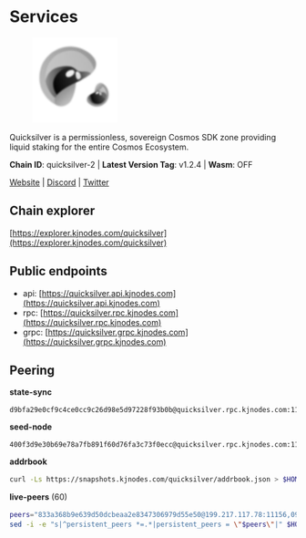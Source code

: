 # Services

<figure><img src="https://raw.githubusercontent.com/kj89/cosmos-images/main/logos/quicksilver.png" width="150" alt=""><figcaption></figcaption></figure>

Quicksilver is a permissionless, sovereign Cosmos SDK zone providing liquid staking for the entire Cosmos Ecosystem.

**Chain ID**: quicksilver-2 | **Latest Version Tag**: v1.2.4 | **Wasm**: OFF

[Website](https://quicksilver.zone) | [Discord](https://discord.gg/quicksilverprotocol) | [Twitter](https://twitter.com/quicksilverzone)




## Chain explorer
[https://explorer.kjnodes.com/quicksilver](https://explorer.kjnodes.com/quicksilver)

## Public endpoints

* api: [https://quicksilver.api.kjnodes.com](https://quicksilver.api.kjnodes.com)
* rpc: [https://quicksilver.rpc.kjnodes.com](https://quicksilver.rpc.kjnodes.com)
* grpc: [https://quicksilver.grpc.kjnodes.com](https://quicksilver.grpc.kjnodes.com)

## Peering

**state-sync**

```text
d9bfa29e0cf9c4ce0cc9c26d98e5d97228f93b0b@quicksilver.rpc.kjnodes.com:11656
```

**seed-node**

```text
400f3d9e30b69e78a7fb891f60d76fa3c73f0ecc@quicksilver.rpc.kjnodes.com:11659
```

**addrbook**
```bash
curl -Ls https://snapshots.kjnodes.com/quicksilver/addrbook.json > $HOME/.quicksilverd/config/addrbook.json
```

**live-peers** (60)
```bash
peers="833a368b9e639d50dcbeaa2e8347306979d55e50@199.217.117.78:11156,09f16a08fb0da3a20a7bc0212e3bc4645b04918c@65.21.142.30:28656,51070ba609ede6d7eb334b8cf0ed585f2b1ab66b@135.181.76.99:26656,9f0770c748d9323223722faacd30262218287b40@65.108.238.102:11156,b71ddbe0702383c73128f759a910a6d55ccee3b6@46.4.112.18:11656,43b97f492bf47b455b7b275c396b1840f4eb336d@142.132.139.101:26656,3a5d0b97feb595375c24665dcf17d793be129e8b@51.89.155.2:28656,ae353518e6009eb48d80ccf6a006a9644e9dd309@146.19.24.101:26656,149a25417349d70f5e5127a5eb634dbfaf6e6c3a@142.165.207.19:56656,d9bfa29e0cf9c4ce0cc9c26d98e5d97228f93b0b@65.109.88.38:11656,6785dbb8a0138600e0e0faaa77baa375451b38bb@162.55.132.48:15620,5e2b0913543b7e1e070e32326d5d901b456b2190@146.19.24.133:26656,ef9c9b1952f245fbb24603d5a1f643041bec7af7@141.95.65.26:29986,ff2055b198685f619897058a26776b9d1b73dc3c@178.63.184.129:26656,ae3700d3296524014ab3444767df682b46f0cb9e@51.195.234.250:26656,4a73a81a94c9cd7147a84c35c7ab7abec94093bd@204.93.241.110:27651,2c658378f5356e39ecea6947eb312f45a8ccfde1@142.132.199.211:26654,443ad7c991b2915b620673b10206c92e2b4040e0@173.67.177.120:26656,5f0c0411e34e1c7d0b9c53749d90a923b5e8c625@65.21.133.125:35656,679f56feb7f4f91d46a92d0eb474d1dc43466d18@213.239.215.59:29986,0a3860f9d3c27b34910fe8660240ae55699b55c2@84.244.95.245:26656,e3dd956ac4081ba42ae3d038edd6d80ddf092751@198.199.90.99:26656,e1b058e5cfa2b836ddaa496b10911da62dcf182e@138.201.8.248:26656,ebafaa0d0087ecfc785b095d6a91a67a12eecd80@5.9.100.25:26656,05241d21ff9e7c699bbdb4faa73da1860b6d8cd7@128.199.85.168:26656,ba52d6744d89cf66cf29d7663a21e1299d0f6744@74.80.183.130:26654,161f453c9ff27f3120ec5078f56b505316fbc720@65.108.6.45:61156,0a226e70ceb7a4123e66216d1ed83ef22ed8a187@185.119.118.118:2000,4559f4c24037bfad4791b2a6d6d5c769a16cad53@65.109.92.79:15656,ef1cb5bff5b76957f02636a30d5d85d861a35dbe@65.109.92.240:21026,be4ff5b09936e32d9a4f87f5a5118973160d58f2@78.47.214.204:26656,a4f29a68180d1a1c931b50e2438a63b0d45d6915@89.58.48.229:26656,4aa6607f87ad0b458526d3405731e71553cf275c@219.100.163.35:26656,a1f5e0b68f36091d5fc8f30aba914b6c191f21fa@65.108.128.201:11156,b4bcce87121963e1e97619dc135f2eb1a9fd5dfc@88.198.32.17:36656,94bc5b7db0eec4c0f647e8161fb94e3f3e48680c@195.3.220.153:26656,e50848e299c7909245a9af690341ff27e21f7b69@65.109.87.88:56656,d22c450ef79e019dc702d9098ff09f02294e6dff@65.109.37.58:26656,b212d5740b2e11e54f56b072dc13b6134650cfb5@169.155.168.98:26656,46a0c8717148c4a4aa86eaaa9727e7bc6bb8e70c@49.12.7.7:26656,e726816f42831689eab9378d5d577f1d06d25716@176.9.188.21:26656,82c212c73d15ed2c7e6ad7cc5dd68cdd559c0056@65.109.52.178:26656,8ebd6e7c74a9c36a175f9a86148354b378a4f387@185.248.24.16:26656,ee14b4bbeb436056952c8e4e7c84826dfb92143b@65.109.105.17:26656,9bd2b7e39fb0d823402f22c90e3000fdf3cd05bf@88.99.104.180:26656,dad4f7425a8346d5d6b0d94299daa14354d87476@65.109.21.74:26656,e3f8ffcdcf2f7e15a702ee72a87d4a48ab206057@148.72.153.85:26656,cbc2c7a7cd39750abee0dcd5dd2832feddbde20e@50.21.173.76:26656,663134c4999f4f9fc59879eaaebbb332e91e2160@45.34.1.114:33656,28ebd43e8c888ed069165fa035e101ae6fd7955e@139.162.191.246:26656,bbb6a02a90ef98975525d9bd7137511e18edddc1@141.95.99.81:26656,271419d3eb3878c902ebb0064490ad702d9d067f@144.76.145.150:26656,bf5d518265b2d5e670cee6f4dc08b95da4fe8baf@107.155.109.202:26656,06230bbaabb6c9c6223275b57d8e10fc609ae7ba@51.89.7.184:26633,79b214369c8f52c2d33cf79fc1897677b24cf8cb@94.130.240.229:2000,64112911cda67dd6566763c49bddadfee2631bd1@188.165.205.120:11656,e8f43949897a5453433d411a867c7729d3924719@38.242.216.246:19656,2020c09ef7542899a4c55b382013c469122186d6@51.195.88.136:15620,3b3c0037090a1b5ef9f7ac58ff79f33dffdd188a@65.108.231.124:15656,185f80586290dcd53db67ebc2da1e146e291bcd6@148.251.13.186:11156"
sed -i -e "s|^persistent_peers *=.*|persistent_peers = \"$peers\"|" $HOME/.quicksilverd/config/config.toml
```
